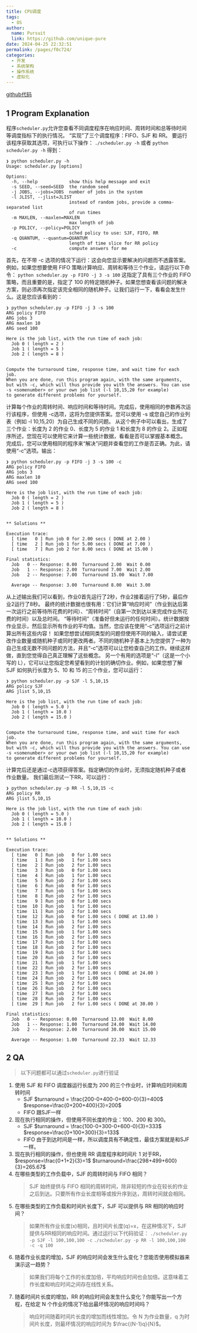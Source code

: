 ```yaml
---
title: CPU调度
tags: 
  - OS
author: 
  name: Pursuit
  link: https://github.com/unique-pure
date: 2024-04-25 22:32:51
permalink: /pages/f0c724/
categories: 
  - 开发
  - 系统架构
  - 操作系统
  - 虚拟化
---
```

[github代码](https://github.com/unique-pure/ostep/blob/main/Virtualization/04.CPU%20Scheduling/README.md)
## 1 Program Explanation
程序`scheduler.py`允许您查看不同调度程序在响应时间、周转时间和总等待时间等调度指标下的执行情况。 “实现”了三个调度程序：FIFO、SJF 和 RR。
要运行该程序获取其选项，可执行以下操作：
`./scheduler.py -h`
或者
`python scheduler.py -h`
得到：
```
❯ python scheduler.py -h
Usage: scheduler.py [options]

Options:
  -h, --help            show this help message and exit
  -s SEED, --seed=SEED  the random seed
  -j JOBS, --jobs=JOBS  number of jobs in the system
  -l JLIST, --jlist=JLIST
                        instead of random jobs, provide a comma-separated list
                        of run times
  -m MAXLEN, --maxlen=MAXLEN
                        max length of job
  -p POLICY, --policy=POLICY
                        sched policy to use: SJF, FIFO, RR
  -q QUANTUM, --quantum=QUANTUM
                        length of time slice for RR policy
  -c                    compute answers for me
```
首先，在不带 -c 选项的情况下运行：这会向您显示要解决的问题而不透露答案。例如，如果您想要使用 FIFO 策略计算响应、周转和等待三个作业，请运行以下命令：
`python scheduler.py -p FIFO -j 3 -s 100`
这指定了具有三个作业的 FIFO 策略，而且重要的是，指定了 100 的特定随机种子。如果您想查看该问题的解决方案，则必须再次指定该完全相同的随机种子。让我们运行一下，看看会发生什么。这是您应该看到的：
```
❯ python scheduler.py -p FIFO -j 3 -s 100
ARG policy FIFO
ARG jobs 3
ARG maxlen 10
ARG seed 100

Here is the job list, with the run time of each job: 
  Job 0 ( length = 2 )
  Job 1 ( length = 5 )
  Job 2 ( length = 8 )


Compute the turnaround time, response time, and wait time for each job.
When you are done, run this program again, with the same arguments,
but with -c, which will thus provide you with the answers. You can use
-s <somenumber> or your own job list (-l 10,15,20 for example)
to generate different problems for yourself.
```
计算每个作业的周转时间、响应时间和等待时间。完成后，使用相同的参数再次运行该程序，但使用 -c选项，这将为您提供答案。您可以使用 -s 或您自己的作业列表（例如 -l 10,15,20）为自己生成不同的问题。
从这个例子中可以看出，生成了三个作业：长度为 2 的作业 0、长度为 5 的作业 1 和长度为 8 的作业 2。正如程序所述，您现在可以使用它来计算一些统计数据，看看是否可以掌握基本概念。
完成后，您可以使用相同的程序来“解决”问题并查看您的工作是否正确。为此，请使用“-c”选项。输出：
```
❯ python scheduler.py -p FIFO -j 3 -s 100 -c
ARG policy FIFO
ARG jobs 3
ARG maxlen 10
ARG seed 100

Here is the job list, with the run time of each job: 
  Job 0 ( length = 2 )
  Job 1 ( length = 5 )
  Job 2 ( length = 8 )


** Solutions **

Execution trace:
  [ time   0 ] Run job 0 for 2.00 secs ( DONE at 2.00 )
  [ time   2 ] Run job 1 for 5.00 secs ( DONE at 7.00 )
  [ time   7 ] Run job 2 for 8.00 secs ( DONE at 15.00 )

Final statistics:
  Job   0 -- Response: 0.00  Turnaround 2.00  Wait 0.00
  Job   1 -- Response: 2.00  Turnaround 7.00  Wait 2.00
  Job   2 -- Response: 7.00  Turnaround 15.00  Wait 7.00

  Average -- Response: 3.00  Turnaround 8.00  Wait 3.00
```
从上述输出我们可以看到，作业0首先运行了2秒，作业2接着运行了5秒，最后作业2运行了8秒。
最终的统计数据也很有用：它们计算“响应时间”（作业到达后第一次运行之前等待所花费的时间）、“周转时间”（自第一次到达以来完成作业所花费的时间）以及总时间。 “等待时间”（准备好但未运行的任何时间）。统计数据按作业显示，然后显示所有作业的平均值。当然，您应该在使用“-c”选项运行之前计算出所有这些内容！
如果您想尝试相同类型的问题但使用不同的输入，请尝试更改作业数量或随机种子或同时更改两者。不同的随机种子基本上为您提供了一种为自己生成无数不同问题的方法，并且“-c”选项可以让您检查自己的工作。继续这样做，直到您觉得自己真正理解了这些概念。
另一个有用的选项是“-l”（这是一个小写的 L），它可以让您指定您希望看到的计划的确切作业。例如，如果您想了解 SJF 如何执行长度为 5、10 和 15 的三个作业，您可以运行：
```
❯ python scheduler.py -p SJF -l 5,10,15
ARG policy SJF
ARG jlist 5,10,15

Here is the job list, with the run time of each job: 
  Job 0 ( length = 5.0 )
  Job 1 ( length = 10.0 )
  Job 2 ( length = 15.0 )


Compute the turnaround time, response time, and wait time for each job.
When you are done, run this program again, with the same arguments,
but with -c, which will thus provide you with the answers. You can use
-s <somenumber> or your own job list (-l 10,15,20 for example)
to generate different problems for yourself.
```
计算完后还是通过-c选项获得答案。指定确切的作业时，无须指定随机种子或者作业数量。
我们最后测试一下RR，可以运行：
```
❯ python scheduler.py -p RR -l 5,10,15 -c
ARG policy RR
ARG jlist 5,10,15

Here is the job list, with the run time of each job: 
  Job 0 ( length = 5.0 )
  Job 1 ( length = 10.0 )
  Job 2 ( length = 15.0 )


** Solutions **

Execution trace:
  [ time   0 ] Run job   0 for 1.00 secs
  [ time   1 ] Run job   1 for 1.00 secs
  [ time   2 ] Run job   2 for 1.00 secs
  [ time   3 ] Run job   0 for 1.00 secs
  [ time   4 ] Run job   1 for 1.00 secs
  [ time   5 ] Run job   2 for 1.00 secs
  [ time   6 ] Run job   0 for 1.00 secs
  [ time   7 ] Run job   1 for 1.00 secs
  [ time   8 ] Run job   2 for 1.00 secs
  [ time   9 ] Run job   0 for 1.00 secs
  [ time  10 ] Run job   1 for 1.00 secs
  [ time  11 ] Run job   2 for 1.00 secs
  [ time  12 ] Run job   0 for 1.00 secs ( DONE at 13.00 )
  [ time  13 ] Run job   1 for 1.00 secs
  [ time  14 ] Run job   2 for 1.00 secs
  [ time  15 ] Run job   1 for 1.00 secs
  [ time  16 ] Run job   2 for 1.00 secs
  [ time  17 ] Run job   1 for 1.00 secs
  [ time  18 ] Run job   2 for 1.00 secs
  [ time  19 ] Run job   1 for 1.00 secs
  [ time  20 ] Run job   2 for 1.00 secs
  [ time  21 ] Run job   1 for 1.00 secs
  [ time  22 ] Run job   2 for 1.00 secs
  [ time  23 ] Run job   1 for 1.00 secs ( DONE at 24.00 )
  [ time  24 ] Run job   2 for 1.00 secs
  [ time  25 ] Run job   2 for 1.00 secs
  [ time  26 ] Run job   2 for 1.00 secs
  [ time  27 ] Run job   2 for 1.00 secs
  [ time  28 ] Run job   2 for 1.00 secs
  [ time  29 ] Run job   2 for 1.00 secs ( DONE at 30.00 )

Final statistics:
  Job   0 -- Response: 0.00  Turnaround 13.00  Wait 8.00
  Job   1 -- Response: 1.00  Turnaround 24.00  Wait 14.00
  Job   2 -- Response: 2.00  Turnaround 30.00  Wait 15.00

  Average -- Response: 1.00  Turnaround 22.33  Wait 12.33
```
## 2 QA
>以下问题都可以通过`scheduler.py`进行验证
1. 使用 SJF 和 FIFO 调度器运行长度为 200 的三个作业时，计算响应时间和周转时间
   * SJF
    $turnaround = \frac{200-0+400-0+600-0}{3}=400$
    $response=\frac{0+200+400}{3}=200$
   * FIFO
    跟SJF一样
2. 现在执行相同的操作，但使用不同长度的作业：100、200 和 300。
   * SJF
    $turnaround = \frac{100-0+300-0+600-0}{3}=333$
    $response=\frac{0+100+300}{3}=133$
   * FIFO
    由于到达时间是一样，所以调度具有不确定性，最佳方案就是和SJF一样。
3. 现在执行相同的操作，但也使用 RR 调度程序和时间片 1
   对于RR，$response=\frac{0+1+2}{3}=1$
   $turnaround=\frac{298+499+600}{3}=265.67$
4. 在哪些类型的工作负载中，SJF 的周转时间与 FIFO 相同？
    > SJF 始终提供与 FIFO 相同的周转时间，除非较短的作业在较长的作业之后到达。只要所有作业长度相等或按升序到达，周转时间就会相同。
5. 在哪些类型的工作负载和时间片长度下，SJF 可以提供与 RR 相同的响应时间？
   > 如果所有作业长度(x)相同，且时间片长度(q)=x，在这种情况下，SJF提供与RR相同的响应时间。通过运行以下代码验证：
   `./scheduler.py -p SJF -l 100,100,100 -c`
   `./scheduler.py -p RR -l 100,100,100 -c -q 100`
6. 随着作业长度的增加，SJF 的响应时间会发生什么变化？您能否使用模拟器来演示这一趋势？
   > 如果我们将每个工作的长度加倍，平均响应时间也会加倍。这意味着工作长度和响应时间之间存在线性关系。
7. 随着时间片长度的增加，RR 的响应时间会发生什么变化？你能写出一个方程，在给定 N 个作业的情况下给出最坏情况的响应时间吗？
   > 响应时间随着时间片长度的增加而线性增加。令 N 为作业数量，q 为时间片长度，则最坏情况的响应时间为 $\frac{(N-1)q}{N}$。
